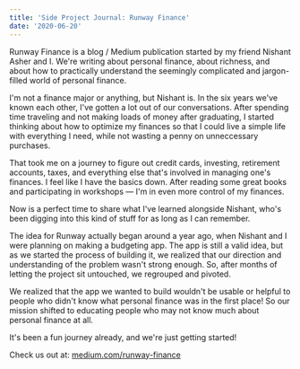 ```yaml
---
title: 'Side Project Journal: Runway Finance'
date: '2020-06-20'
---
```


Runway Finance is a blog / Medium publication started by my friend Nishant Asher and I. We're writing about personal finance, about richness, and about how to practically understand the seemingly complicated and jargon-filled world of personal finance. 

I'm not a finance major or anything, but Nishant is. In the six years we've known each other, I've gotten a lot out of our conversations. After spending time traveling and not making loads of money after graduating, I started thinking about how to optimize my finances so that I could live a simple life with everything I need, while not wasting a penny on unneccessary purchases. 

That took me on a journey to figure out credit cards, investing, retirement accounts, taxes, and everything else that's involved in managing one's finances. I feel like I have the basics down. After reading some great books and participating in workshops — I'm in even more control of my finances. 

Now is a perfect time to share what I've learned alongside Nishant, who's been digging into this kind of stuff for as long as I can remember. 

The idea for Runway actually began around a year ago, when Nishant and I were planning on making a budgeting app. The app is still a valid idea, but as we started the process of building it, we realized that our direction and understanding of the problem wasn't strong enough. So, after months of letting the project sit untouched, we regrouped and pivoted.

We realized that the app we wanted to build wouldn't be usable or helpful to people who didn't know what personal finance was in the first place! So our mission shifted to educating people who may not know much about personal finance at all. 

It's been a fun journey already, and we're just getting started!

Check us out at: [medium.com/runway-finance](https://medium.com/runway-finance)